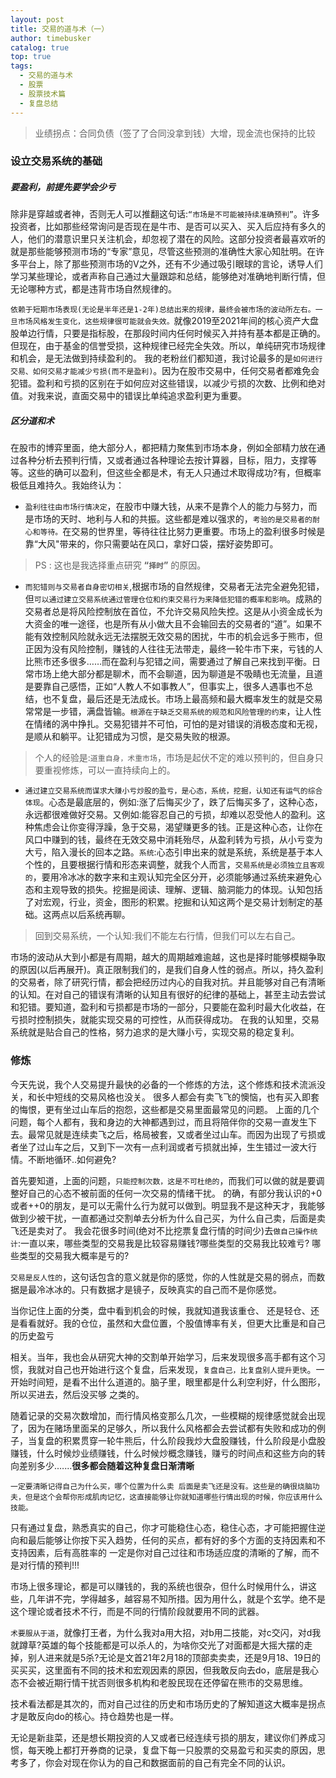 ```yaml
---
layout: post
title: 交易的道与术（一）
author: timebusker
catalog: true
top: true
tags:
  - 交易的道与术
  - 股票
  - 股票技术篇
  - 复盘总结
---
```

> 业绩拐点：合同负债（签了了合同没拿到钱）大增，现金流也保持的比较
### 设立交易系统的基础

##### 要盈利，前提先要学会少亏
除非是穿越或者神，否则无人可以推翻这句话:`“市场是不可能被持续准确预判”`。许多投资者，比如那些经常询问是否现在是牛市、是否可以买入、买入后应持有多久的人，他们的潜意识里只关注机会，却忽视了潜在的风险。这部分投资者最喜欢听的就是那些能够预测市场的“专家”意见，尽管这些预测的准确性大家心知肚明。在许多平台上，除了那些预测市场的V之外，还有不少通过吸引眼球的言论，诱导人们学习某些理论，或者声称自己通过大量跟踪和总结，能够绝对准确地判断行情，但无论哪种方式，都是违背市场自然规律的。

`依赖于短期市场表现(无论是半年还是1-2年)总结出来的规律，最终会被市场的波动所左右。一旦市场风格发生变化，这些规律很可能就会失效。`就像2019至2021年间的核心资产大盘股单边行情，只要是指标股，在那段时间内任何时候买入并持有基本都是正确的。但现在，由于基金的信誉受损，这种规律已经完全失效。所以，单纯研究市场规律和机会，是无法做到持续盈利的。
我的老粉丝们都知道，我讨论最多的是`如何进行交易、如何交易才能减少亏损(而不是盈利)`。因为在股市交易中，任何交易者都难免会犯错。盈利和亏损的区别在于如何应对这些错误，以减少亏损的次数、比例和绝对值。对我来说，直面交易中的错误比单纯追求盈利更为重要。

##### 区分道和术
在股市的博弈里面，绝大部分人，都把精力聚焦到市场本身，例如全部精力放在通过各种分析去预判行情，又或者通过各种理论去按计算器，目标，阻力，支撑等等。这些的确可以盈利，但这些全都是术，有无人只通过术取得成功?有，但概率极低且难持久。我始终认为：

+ `盈利往往由市场行情决定`，在股市中赚大钱，从来不是靠个人的能力与努力，而是市场的天时、地利与人和的共振。这些都是难以强求的，`考验的是交易者的耐心和等待。`在交易的世界里，等待往往比努力更重要。市场上的盈利很多时候是靠“大风"带来的，你只需要站在风口，拿好口袋，摆好姿势即可。

>PS : 这也是我选择重点研究 **“`择时`”** 的原因。

+ `而犯错则与交易者自身密切相关`,根据市场的自然规律，交易者无法完全避免犯错，但`可以通过建立交易系统通过管理仓位和约束交易行为来降低犯错的概率和影响`。成熟的交易者总是将风险控制放在首位，不允许交易风险失控。这是从小资金成长为大资金的唯一途径，也是所有从小做大且不会输回去的交易者的“道”。如果不能有效控制风险就永远无法摆脱无效交易的困扰，牛市的机会远多于熊市，但正因为没有风险控制，赚钱的人往往无法带走，最终一轮牛市下来，亏钱的人比熊市还多很多……而在盈利与犯错之间，需要通过了解自己来找到平衡。日常市场上绝大部分都是聊术，而不会聊道，因为聊道是不吸睛也无流量，且道是要靠自己感悟，正如“人教人不如事教人”，但事实上，很多人遇事也不总结，也不复盘，最后还是无法成长。市场上最高频和最大概率发生的就是交易常常是一步错，满盘皆输。`根源在于缺乏交易系统的规范和风险管理的约束`，让人性在情绪的涡中挣扎。交易犯错并不可怕，可怕的是对错误的消极态度和无视，是顺从和躺平。让犯错成为习惯，是交易失败的根源。

> 个人的经验是:`道重自身，术重市场`，市场是起伏不定的难以预判的，但自身只要重视修炼，可以一直持续向上的。

+ `通过建立交易系统而谋求大赚小亏炒股的盈亏，是心态，系统，挖掘，认知还有运气的综合体现`。心态是最底层的，例如:涨了后悔买少了，跌了后悔买多了，这种心态，永远都很难做好交易。又例如:能容忍自己的亏损，却难以忍受他人的盈利。这种焦虑会让你变得浮躁，急于交易，渴望赚更多的钱。正是这种心态，让你在风口中赚到的钱，最终在无效交易中消耗殆尽，从盈利转为亏损，从小亏变为大亏，陷入漫长的回本之路。`系统`:心态引申出来的就是系统，系统是基于本人个性的，且要根据行情和形态来调整，就我个人而言，`交易系统是必须独立且客观的`，要用冷冰冰的数字来和主观认知完全区分开，必须能够通过系统来避免心态和主观导致的损失。挖掘是阅读、理解、逻辑、脑洞能力的体现。认知包括了对宏观，行业，资金，图形的积累。挖掘和认知这两个是交易计划制定的基础。这两点以后系统再聊。
> 回到交易系统，一个认知:我们不能左右行情，但我们可以左右自己。

市场的波动从大到小都是有周期，越大的周期越难逾越，这也是择时能够模糊争取的原因(以后再展开)。真正限制我们的，是我们自身人性的弱点。所以，持久盈利的交易者，除了研究行情，都会把经历过内心的自我对抗。并且能够对自己有清晰的认知。在对自己的错误有清晰的认知且有很好的纪律的基础上，甚至主动去尝试和犯错。要知道，盈利和亏损都是市场的一部分，只要能在盈利时最大化收益，在亏损时控制损失，就能实现交易的可控性，从而获得成功。
在我的认知里，交易系统就是贴合自己的性格，努力追求的是大赚小亏，实现交易的稳定复利。

### 修炼
今天先说，我个人交易提升最快的必备的一个修炼的方法，这个修炼和技术流派没关，和长中短线的交易风格也没关。
很多人都会有卖飞飞的懊恼，也有买入即套的悔恨，更有坐过山车后的抱怨，这些都是交易里面最常见的问题。
上面的几个问题，每个人都有，我和身边的大神都遇到过，而且将陪伴你的交易一直发生下去。最常见就是连续卖飞之后，格局被套，又或者坐过山车。而因为出现了亏损或者坐了过山车之后，又到下一次有一点利润或者亏损就出掉，生生错过一波大行情。不断地循环..如何避免?

首先要知道，上面的问题，`只能控制次数，这是不可杜绝的`，而我们可以做的就是要调整好自己的心态不被前面的任何一次交易的情绪干扰。
的确，有部分我认识的+0或者++0的朋友，是可以无需什么行为就可以做到。明显我不是这种天才，我能够做到少被干扰，一直都通过交割单去分析为什么自己买，为什么自己卖，后面是卖飞还是卖对了。
我会花很多时间(绝对不比挖票复盘行情的时间少)去`做自己操作统计`:一直以来，哪些类型的交易我是比较容易赚钱?哪些类型的交易我比较难亏?
哪些类型的交易我大概率是亏的?

`交易是反人性的`，这句话包含的意义就是你的感觉，你的人性就是交易的弱点，而数据是最冷冰冰的。只有数据才是镜子，反映真实的自己而不是你感觉。

当你记住上面的分类，盘中看到机会的时候，我就知道我该重仓、 还是轻仓、还是看看就好。我的仓位，虽然和大盘位置，个股值博率有关，但更大比重是和自己的历史盈亏

相关。当年，我也会从研究大神的交割单开始学习，后来发现很多高手都有这个习惯，我就对自己也开始进行这个复盘，后来发现，`复盘自己，比复盘别人提升更快`。一开始时间短，是看不出什么道道的。脑子里，眼里都是什么利空利好，什么图形，所以买进去，然后没买够 之类的。

随着记录的交易次数增加，而行情风格变那么几次，一些模糊的规律感觉就会出现了，因为在赌场里面呆的足够久，所以我什么风格都会去尝试都有失败和成功的例子，当复盘的积累贯穿一轮牛熊后，什么阶段我炒大盘股赚钱，什么阶段是小盘股赚钱，什么时候炒业绩赚钱，什么时候炒概念赚钱，赚亏的时间点和这些方向的转向差别多少.…...**很多都会随着这种复盘日渐清晰**  

`一定要清晰记得自己为什么买，哪个位置为什么卖 后面是卖飞还是没有。这些是的确很烧脑功夫，但是这个会帮你形成肌肉记忆，这直接能够让你就知道哪些行情出现的时候，你应该用什么技能。`

只有通过复盘，熟悉真实的自己，你才可能稳住心态，稳住心态，才可能把握住逆向和最后能够让你按下买入趋势，任何的买点，都有好的多个方面的支持因素和不支持因素，后有高胜率的 一定是你对自己过往和市场适应度的清晰的了解，而不是对行情的预判!!!

市场上很多理论，都是可以赚钱的，我的系统也很杂，但什么时候用什么，讲这些，几年讲不完，学得越多，越容易不知所措。因为用什么，就是个玄学。绝不是这个理论或者技术不行，而是不同的行情阶段就要用不同的武器。

`术要服从于道`，就像打王者，为什么我对a用大招，对b用二技能，对c交闪，对d我就蹲草?英雄的每个技能都是可以杀人的，为啥你交光了对面都是大摇大摆的走掉，别人进来就是5杀?无论是文首21年2月18的顶部卖卖卖，还是9月18、19日的买买买，这里面有不同的技术和宏观因素的原因，但我敢反向去do，底层是我心态不会被近期行情干扰否则很多机构和老股民现在还停留在熊市的交易思维。

技术看法都是其次的，而对自己过往的历史和市场历史的了解知道这大概率是拐点才是敢反向do的核心。持仓趋势也是一样。

无论是新韭菜，还是想长期投资的人又或者已经连续亏损的朋友，建议你们养成习惯，每天晚上都打开券商的记录，复盘下每一只股票的交易盈亏和买卖的原因，思考多了，你会对现在你认为的自己和数据面前的自己有完全不同的认识。